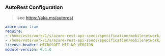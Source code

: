 ### AutoRest Configuration

> see https://aka.ms/autorest

``` yaml
azure-arm: true
require:
- /home/vsts/work/1/s/azure-rest-api-specs/specification/mobilenetwork/resource-manager/readme.md
- /home/vsts/work/1/s/azure-rest-api-specs/specification/mobilenetwork/resource-manager/readme.go.md
license-header: MICROSOFT_MIT_NO_VERSION
module-version: 0.1.0

```